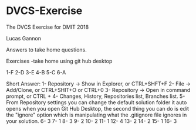 # DVCS-Exercise
The DVCS Exercise for DMIT 2018

Lucas Gannon

Answers to take home questions.

Exercises
-take home using git hub desktop

1-F 
2-D
3-E
4-B
5-C
6-A

Short Answer:
1- Repository -> Show in Explorer, or CTRL+SHFT+F
2- File -> Add/Clone, or CTRL+SHIT+O or CTRL+0
3- Repository -> Open in command prompt, or CTRL +
4- Changes, History, Repositories list, Branches list.
5- From Repository settings you can change the default solution folder it auto opens when you open Git Hub Desktop, the second thing you can do is edit the "ignore" option which is manipulating what the .gitignore file ignores in your solution.
 6- 3
 7- 1
 8- 3
 9- 2
10- 2
11- 1
12- 4
13- 2
14- 2
15- 1
16- 3
